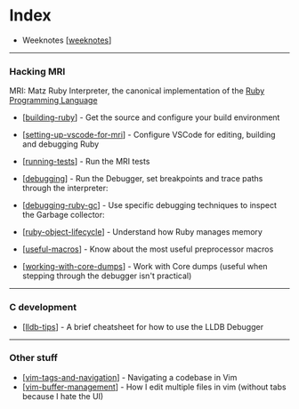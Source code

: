 # Index

* Weeknotes [[weeknotes]]

---

### Hacking MRI

MRI: Matz Ruby Interpreter, the canonical implementation of the [Ruby
Programming Language](https://www.ruby-lang.org)

* [[building-ruby]] - Get the source and configure your build environment

* [[setting-up-vscode-for-mri]] - Configure VSCode for editing, building and
  debugging Ruby

* [[running-tests]] - Run the MRI tests

* [[debugging]] - Run the Debugger, set breakpoints and trace paths through the
  interpreter:

* [[debugging-ruby-gc]] - Use specific debugging techniques to inspect the Garbage
  collector:

* [[ruby-object-lifecycle]] - Understand how Ruby manages memory

* [[useful-macros]] - Know about the most useful preprocessor macros

* [[working-with-core-dumps]] - Work with Core dumps (useful when stepping through
  the debugger isn't practical)

---

### C development

* [[lldb-tips]] - A brief cheatsheet for how to use the LLDB Debugger

---

### Other stuff

* [[vim-tags-and-navigation]] - Navigating a codebase in Vim
* [[vim-buffer-management]] - How I edit multiple files in vim (without tabs
  because I hate the UI)

[//begin]: # "Autogenerated link references for markdown compatibility"
[weeknotes]: weeknotes "Weeknotes"
[building-ruby]: building-ruby "Building Ruby"
[setting-up-vscode-for-mri]: setting-up-vscode-for-mri "Setting up VSCode for MRI development"
[running-tests]: running-tests "Running Tests"
[debugging]: debugging "Debugging"
[debugging-ruby-gc]: debugging-ruby-gc "Debugging Ruby GC"
[ruby-object-lifecycle]: ruby-object-lifecycle "Ruby Object/GC Lifecycle"
[useful-macros]: useful-macros "Useful Macros"
[working-with-core-dumps]: working-with-core-dumps "Working with Core Dumps"
[lldb-tips]: lldb-tips "Lldb Tips"
[vim-tags-and-navigation]: vim-tags-and-navigation "Vim Tags and Navigation"
[vim-buffer-management]: vim-buffer-management "Vim Buffer Management"
[//end]: # "Autogenerated link references"
